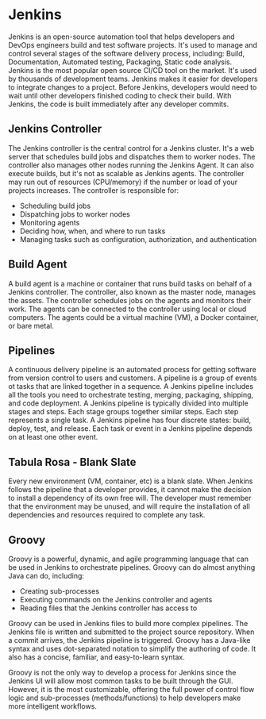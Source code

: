 # Jenkins
Jenkins is an open-source automation tool that helps developers and DevOps engineers build and test software projects. It's used to manage and control several stages of the software delivery process, including: Build, Documentation, Automated testing, Packaging, Static code analysis. Jenkins is the most popular open source CI/CD tool on the market. It's used by thousands of development teams. Jenkins makes it easier for developers to integrate changes to a project. Before Jenkins, developers would need to wait until other developers finished coding to check their build. With Jenkins, the code is built immediately after any developer commits.


## Jenkins Controller
The Jenkins controller is the central control for a Jenkins cluster. It's a web server that schedules build jobs and dispatches them to worker nodes. The controller also manages other nodes running the Jenkins Agent. It can also execute builds, but it's not as scalable as Jenkins agents. The controller may run out of resources (CPU/memory) if the number or load of your projects increases.
The controller is responsible for:
- Scheduling build jobs
- Dispatching jobs to worker nodes
- Monitoring agents
- Deciding how, when, and where to run tasks
- Managing tasks such as configuration, authorization, and authentication


## Build Agent
A build agent is a machine or container that runs build tasks on behalf of a Jenkins controller. The controller, also known as the master node, manages the assets. The controller schedules jobs on the agents and monitors their work. The agents can be connected to the controller using local or cloud computers. The agents could be a virtual machine (VM), a Docker container, or bare metal.


## Pipelines
A continuous delivery pipeline is an automated process for getting software from version control to users and customers. A pipeline is a group of events ot tasks that are linked together in a sequence. A Jenkins pipeline includes all the tools you need to orchestrate testing, merging, packaging, shipping, and code deployment.
A Jenkins pipeline is typically divided into multiple stages and steps. Each stage groups together similar steps. Each step represents a single task.
A Jenkins pipeline has four discrete states: build, deploy, test, and release. Each task or event in a Jenkins pipeline depends on at least one other event.


## Tabula Rosa - Blank Slate
Every new environment (VM, container, etc) is a blank slate. When Jenkins follows the pipeline that a developer provides, it cannot make the decision to install a dependency of its own free will. The developer must remember that the environment may be unused, and will require the installation of all dependencies and resources required to complete any task.


## Groovy
Groovy is a powerful, dynamic, and agile programming language that can be used in Jenkins to orchestrate pipelines. Groovy can do almost anything Java can do, including:
- Creating sub-processes
- Executing commands on the Jenkins controller and agents
- Reading files that the Jenkins controller has access to

Groovy can be used in Jenkins files to build more complex pipelines. The Jenkins file is written and submitted to the project source repository. When a commit arrives, the Jenkins pipeline is triggered. Groovy has a Java-like syntax and uses dot-separated notation to simplify the authoring of code. It also has a concise, familiar, and easy-to-learn syntax. 

Groovy is not the only way to develop a process for Jenkins since the Jenkins UI will allow most common tasks to be built through the GUI. However, it is the most customizable, offering the full power of control flow logic and sub-processes (methods/functions) to help developers make more intelligent workflows.


